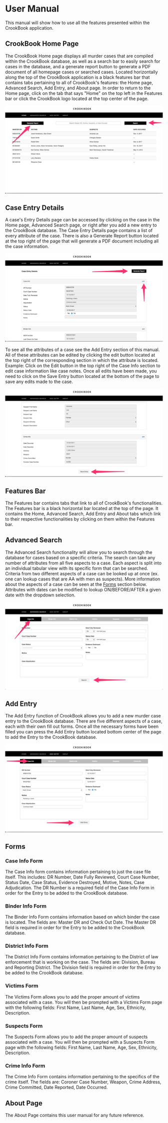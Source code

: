 # User Manual
This manual will show how to use all the features presented within the CrookBook application.

## CrookBook Home Page
The CrookBook Home page displays all murder cases that are compiled within the CrookBook database, as well as a search bar to easily search for cases in the database, and a generate report button to generate a PDF document of all homepage cases or searched cases. Located horizontally along the top of the CrookBook application is a black features bar that contains tabs pertaining to all of CrookBook's features: the Home page, Advanced Search, Add Entry, and About page. In order to return to the Home page, click on the tab that says "Home" on the top left in the Features bar or click the CrookBook logo located at the top center of the page.

![Homepage Example](./images/UI/homepage_mockup.png)

## Case Entry Details
A case's Entry Details page can be accessed by clicking on the case in the Home page, Advanced Search page, or right after you add a new entry to the CrookBook database. The Case Entry Details page contains a list of every attribute of the case. There is also a Generate Report button located at the top right of the page that will generate a PDF document including all the case information.

![Details Example](./images/UI/details_mockup.png)

To see all the attributes of a case see the Add Entry section of this manual. All of these attributes can be edited by clicking the edit button located at the top right of the corresponding section in which the attribute is located. Example: Click on the Edit button in the top right of the Case Info section to edit case information like case notes. Once all edits have been made, you need to click on the Save Entry button located at the bottom of the page to save any edits made to the case.

![Update Example](./images/UI/edit_func_mockup.png)

## Features Bar
The Features bar contains tabs that link to all of CrookBook's functionalities. The Features bar is a black horizontal bar located at the top of the page. It contains the Home, Advanced Search, Add Entry and About tabs which link to their respective functionalities by clicking on them within the Features bar.

## Advanced Search
The Advanced Search functionality will allow you to search through the database for cases based on a specific criteria. The search can take any number of attributes from all five aspects to a case. Each aspect is split into an individual tabular view with its specific form that can be searched. Criteria from two different aspects of a case can be looked up at once (ex. one can lookup cases that are AA with men as suspects). More information about the aspects of a case can be seen at the [Forms](#forms) section below. Attributes with dates can be modified to lookup ON/BEFORE/AFTER a given date with the dropdown selection.

![Adv Search Example](./images/UI/adv_search_mockup.png)

## Add Entry
The Add Entry function of CrookBook allows you to add a new murder case entry to the CrookBook database. There are five different aspects of a case, each with their own fill out forms. Once all the necessary forms have been filled you can press the Add Entry button located bottom center of the page to add the Entry to the CrookBook database.

![Add Entry Example](./images/UI/add_entry_mockup.png)

## Forms

### Case Info Form
The Case Info form contains information pertaining to just the case file itself. This includes: DR Number, Date Fully Reviewed, Court Case Number, Status Date, Case Status, Evidence Destroyed, Motive, Notes, Case Adjudication. The DR Number is a required field of the Case Info Form in order for the Entry to be added to the CrookBook database.
### Binder Info Form
The Binder Info Form contains information based on which binder the case is located. The fields are: Master DR and Check Out Date. The Master DR field is required in order for the Entry to be added to the CrookBook database.
### District Info Form
The District Info Form contains information pertaining to the District of law enforcement that is working on the case. The fields are: Division, Bureau and Reporting District. The Division field is required in order for the Entry to be added to the CrookBook database.
### Victims Form
The Victims Form allows you to add the proper amount of victims associated with a case. You will then be prompted with a Victims Form page with the following fields: First Name, Last Name, Age, Sex, Ethnicity, Description.
### Suspects Form
The Suspects Form allows you to add the proper amount of suspects associated with a case. You will then be prompted with a Suspects Form page with the following fields: First Name, Last Name, Age, Sex, Ethnicity, Description.
### Crime Info Form
The Crime Info Form contains information pertaining to the specifics of the crime itself.
The fields are: Coroner Case Number, Weapon, Crime Address, Crime Committed, Date Reported, Date Occurred.

## About Page
The About Page contains this user manual for any future reference.
